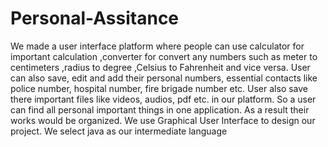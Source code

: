 # Personal-Assitance
We made a user interface platform where people can use calculator for important calculation ,converter for convert any numbers such as meter to centimeters ,radius to degree ,Celsius to Fahrenheit and vice versa. User can also save, edit and add their personal numbers, essential contacts like police number, hospital number, fire brigade number etc. User also save there important files like videos, audios, pdf etc. in our platform. So a user can find all personal important things in one application. As a result their works would be organized. We use Graphical User Interface to design our project.  We select java as our intermediate language 
